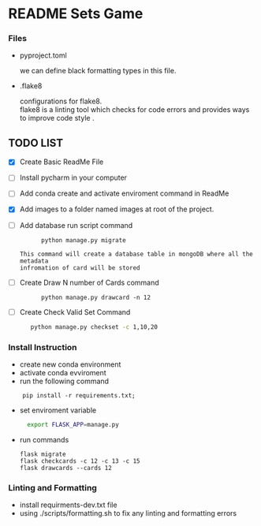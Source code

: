 
# README Sets Game 

### Files 

 - pyproject.toml 
    
     we can define black formatting types in this file. 
 - .flake8 
 
     configurations for flake8.  
     flake8 is a linting tool which checks for code errors and provides ways to 
     improve code style .
     
## TODO LIST 
  - [X] Create Basic ReadMe File
  - [ ] Install pycharm in your computer
  - [ ] Add conda create and activate enviroment command in ReadMe
  - [X] Add images to a folder named images at root of the project. 
  - [ ] Add database run script command
     ```
           python manage.py migrate  
     ```
        This command will create a database table in mongoDB where all the metadata 
        infromation of card will be stored
  - [ ] Create Draw N number of Cards command       
     ```
           python manage.py drawcard -n 12 
     ```
           
  - [ ] Create Check Valid Set Command 
     ```bash
        python manage.py checkset -c 1,10,20 
     ``` 
 

### Install Instruction 

- create new conda environment 
- activate conda evviroment 
- run the following command 
```
    pip install -r requirements.txt;
```
- set enviroment variable 
  ```bash
    export FLASK_APP=manage.py
   ``` 
- run commands 

   ```
   flask migrate 
   flask checkcards -c 12 -c 13 -c 15 
   flask drawcards --cards 12
   ```
  
### Linting and Formatting 

- install requirments-dev.txt file 
- using ./scripts/formatting.sh to fix any linting and formatting errors



